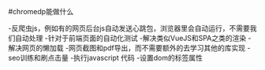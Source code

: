 #chromedp能做什么

-反爬虫js，例如有的网页后台js自动发送心跳包，浏览器里会自动运行，不需要我们自动处理
-针对于前端页面的自动化测试
-解决类似VueJS和SPA之类的渲染
-解决网页的懒加载
-网页截图和pdf导出，而不需要额外的去学习其他的库实现
-seo训练和刷点击量
-执行javascript 代码
-设置dom的标签属性